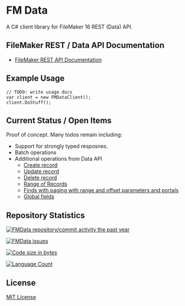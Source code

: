 # FM Data

A C# client library for FileMaker 16 REST (Data) API.

## FileMaker REST / Data API Documentation

- [FileMaker REST API Documentation](https://fmhelp.filemaker.com/docs/16/en/restapi/)

## Example Usage

    // TODO: write usage docs
    var client = new FMDataClient();
    client.DoStuff();

## Current Status / Open Items

Proof of concept. Many todos remain including:

- Support for strongly typed resposnes.
- Batch operations
- Additional operations from Data API
  - [Create record](https://fmhelp.filemaker.com/docs/16/en/restapi/#work-with-records_create-record)
  - [Update record](https://fmhelp.filemaker.com/docs/16/en/restapi/#work-with-records_edit-record)
  - [Delete record](https://fmhelp.filemaker.com/docs/16/en/restapi/#work-with-records_delete-record)
  - [Range of Records](https://fmhelp.filemaker.com/docs/16/en/restapi/#work-with-records_get-records)
  - [Finds with paging with range and offset parameters and portals](https://fmhelp.filemaker.com/docs/16/en/restapi/#perform-find-requests)
  - [Global fields](https://fmhelp.filemaker.com/docs/16/en/restapi/#set-global-fields)

## Repository Statistics

[![FMData repository/commit activity the past year](https://img.shields.io/github/commit-activity/y/fuzzzerd/fmdata.svg?style=flat-square)](https://github.com/fuzzzerd/fmdata/commits/master)

[![FMData issues](https://img.shields.io/github/issues/fuzzzerd/fmdata.svg?style=flat-square)](https://github.com/fuzzzerd/fmdata/issues)

[![Code size in bytes](https://img.shields.io/github/languages/code-size/fuzzzerd/fmdata.svg?style=flat-square)](https://github.com/fuzzzerd/fmdata/commits/master)

[![Language Count](https://img.shields.io/github/languages/count/fuzzzerd/fmdata.svg?style=flat-square)](https://github.com/fuzzzerd/fmdata/commits/master)

## License

[MIT License](https://github.com/fuzzzerd/fmdata/blob/master/LICENSE)